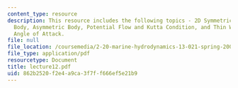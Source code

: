```yaml
---
content_type: resource
description: This resource includes the following topics - 2D Symmetric Streamlined
  Body, Asymmetric Body, Potential Flow and Kutta Condition, and Thin Wing, Small
  Angle of Attack.
file: null
file_location: /coursemedia/2-20-marine-hydrodynamics-13-021-spring-2005/862b2520f2e4a9ca3f7ff666ef5e21b9_lecture12.pdf
file_type: application/pdf
resourcetype: Document
title: lecture12.pdf
uid: 862b2520-f2e4-a9ca-3f7f-f666ef5e21b9
---
```

